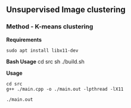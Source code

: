 ## Unsupervised Image clustering

### Method - K-means clustering

**Requirements**

    sudo apt install libx11-dev

**Bash Usage**
    cd src
    sh ./build.sh

**Usage**

    cd src
    g++ ./main.cpp -o ./main.out -lpthread -lX11

    ./main.out